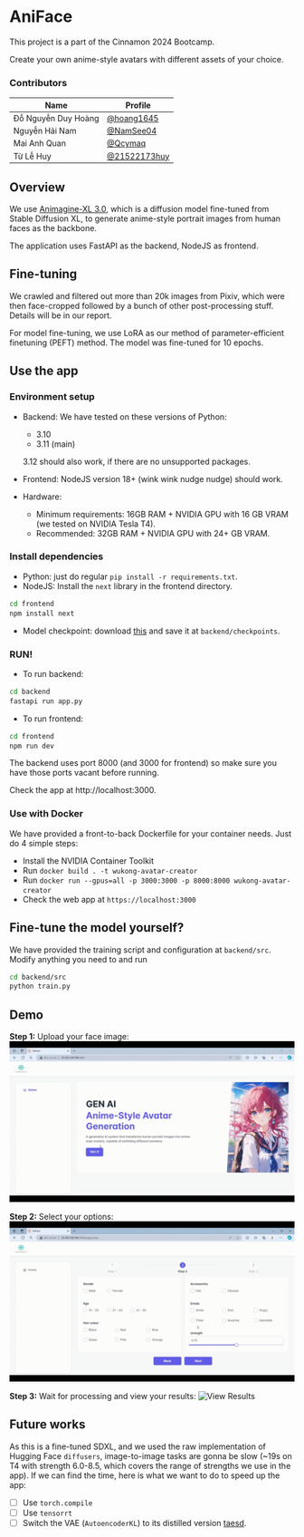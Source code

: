# AniFace

This project is a part of the Cinnamon 2024 Bootcamp.

Create your own anime-style avatars with different assets of your choice.

### Contributors
|            Name               | Profile
|----------------|-------------------------------
|Đỗ Nguyễn Duy Hoàng | [@hoang1645](https://github.com/hoang1645)
|Nguyễn Hải Nam | [@NamSee04](https://github.com/NamSee04)
|Mai Anh Quan | [@Qcymaq](https://github.com/Qcymaq)
|Từ Lễ Huy | [@21522173huy](https://github.com/21522173huy)

## Overview
We use [Animagine-XL 3.0](https://huggingface.co/Linaqruf/animagine-xl-3.0), which is a diffusion model fine-tuned from Stable Diffusion XL, to generate anime-style portrait images from human faces as the backbone.

The application uses FastAPI as the backend, NodeJS as frontend.

## Fine-tuning
We crawled and filtered out more than 20k images from Pixiv, which were then face-cropped followed by a bunch of other post-processing stuff. Details will be in our report.

For model fine-tuning, we use LoRA as our method of parameter-efficient finetuning (PEFT) method. The model was fine-tuned for 10 epochs.

## Use the app
### Environment setup
- Backend: We have tested on these versions of Python:
    - 3.10
    - 3.11 (main)

  3.12 should also work, if there are no unsupported packages.
- Frontend: NodeJS version 18+ (wink wink nudge nudge) should work.
- Hardware:
  - Minimum requirements: 16GB RAM + NVIDIA GPU with 16 GB VRAM (we tested on NVIDIA Tesla T4).
  - Recommended: 32GB RAM + NVIDIA GPU with 24+ GB VRAM.

### Install dependencies
- Python: just do regular `pip install -r requirements.txt`.
- NodeJS: Install the `next` library in the frontend directory.
```bash
cd frontend
npm install next
```
- Model checkpoint: download [this](https://drive.google.com/file/d/17xve1HRBAiDACOviOmGQbFNE8u2z4ZVi/view?usp=drive_link) and save it at `backend/checkpoints`.
### RUN!
- To run backend:
```bash
cd backend
fastapi run app.py
```
- To run frontend:
```bash
cd frontend
npm run dev
```
The backend uses port 8000 (and 3000 for frontend) so make sure you have those ports vacant before running.

Check the app at http://localhost:3000.

### Use with Docker
We have provided a front-to-back Dockerfile for your container needs. Just do 4 simple steps:
- Install the NVIDIA Container Toolkit
- Run `docker build . -t wukong-avatar-creator`
- Run `docker run --gpus=all -p 3000:3000 -p 8000:8000 wukong-avatar-creator`
- Check the web app at `https://localhost:3000`

## Fine-tune the model yourself?
We have provided the training script and configuration at `backend/src`. Modify anything you need to and run
```bash
cd backend/src
python train.py
```

## Demo

**Step 1:** Upload your face image:
![Upload Image](assets/gifs/gif1.gif)

**Step 2:** Select your options:
![Choose Options](assets/gifs/gif2.gif)

**Step 3:** Wait for processing and view your results:
![View Results](assets/gifs/gif3.gif)

## Future works
As this is a fine-tuned SDXL, and we used the raw implementation of Hugging Face `diffusers`, image-to-image tasks are gonna be slow (~19s on T4 with strength 6.0-8.5, which covers the range of strengths we use in the app). If we can find the time, here is what we want to do to speed up the app:

- [ ] Use `torch.compile`
- [ ] Use `tensorrt`
- [ ] Switch the VAE (`AutoencoderKL`) to its distilled version [taesd](https://github.com/madebyollin/taesd).
